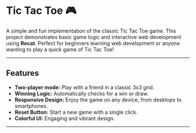 # Tic Tac Toe 🎮

A simple and fun implementation of the classic Tic Tac Toe game. This project demonstrates basic game logic and interactive web development using **Recat**. Perfect for beginners learning web development or anyone wanting to play a quick game of Tic Tac Toe!

---

## Features

- **Two-player mode:** Play with a friend in a classic 3x3 grid.
- **Winning Logic:** Automatically checks for a win or draw.
- **Responsive Design:** Enjoy the game on any device, from desktops to smartphones.
- **Reset Button:** Start a new game with a single click.
- **Colorful UI:** Engaging and vibrant design.

---
